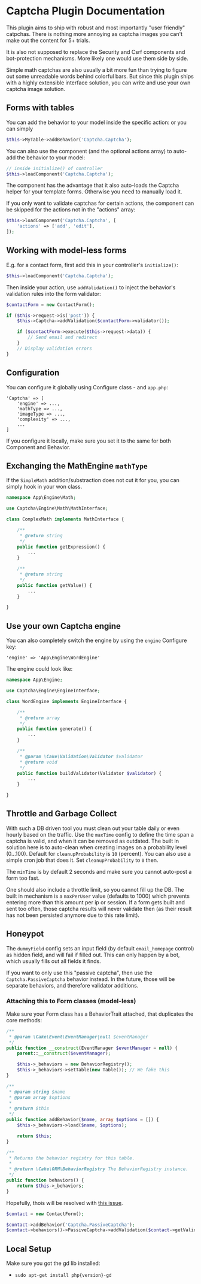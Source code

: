 # Captcha Plugin Documentation

This plugin aims to ship with robust and most importantly "user friendly" catpchas.
There is nothing more annoying as captcha images you can't make out the content for 5+ trials.

It is also not supposed to replace the Security and Csrf components and bot-protection mechanisms.
More likely one would use them side by side.

Simple math captchas are also usually a bit more fun than trying to figure out some unreadable words behind colorful bars.
But since this plugin ships with a highly extensible interface solution, you can write and use your own captcha image solution.

## Forms with tables
You can add the behavior to your model inside the specific action: or you can simply
```php
$this->MyTable->addBehavior('Captcha.Captcha');
```

You can also use the component (and the optional actions array) to auto-add the behavior to your model:
```php
// inside initialize() of controller
$this->loadComponent('Captcha.Captcha');
```
The component has the advantage that it also auto-loads the Captcha helper for your template forms.
Otherwise you need to manually load it.

If you only want to validate captchas for certain actions, the component can be skipped for the actions not in the "actions" array:
```php
$this->loadComponent('Captcha.Captcha', [
    'actions' => ['add', 'edit'],
]);
```


## Working with model-less forms
E.g. for a contact form, first add this in your controller's `initialize()`:
```php
$this->loadComponent('Captcha.Captcha');
```

Then inside your action, use `addValidation()` to inject the behavior's validation rules into the form validator:
```php
$contactForm = new ContactForm();

if ($this->request->is('post')) {
    $this->Captcha->addValidation($contactForm->validator());

    if ($contactForm->execute($this->request->data)) {
        // Send email and redirect
    }
    // Display validation errors
}
```

## Configuration

You can configure it globally using Configure class - and `app.php`:
```
'Captcha' => [
    'engine' => ...,
    'mathType => ...,
    'imageType => ...,
    'complexity' => ...,
    ...
]
```

If you configure it locally, make sure you set it to the same for both Component and Behavior.

## Exchanging the MathEngine `mathType`

If the `SimpleMath` addition/substraction does not cut it for you, you can simply hook in your won class.
```php
namespace App\Engine\Math;

use Captcha\Engine\Math\MathInterface;

class ComplexMath implements MathInterface {

    /**
     * @return string
     */
    public function getExpression() {
        ...
    }

    /**
     * @return string
     */
    public function getValue() {
        ...
    }

}
```

## Use your own Captcha engine

You can also completely switch the engine by using the `engine` Configure key:
```
'engine' => 'App\Engine\WordEngine'
```

The engine could look like:
```php
namespace App\Engine;

use Captcha\Engine\EngineInterface;

class WordEngine implements EngineInterface {

    /**
     * @return array
     */
    public function generate() {
        ...
    }

    /**
     * @param \Cake\Validation\Validator $validator
     * @return void
     */
    public function buildValidator(Validator $validator) {
        ...
    }

}
```

## Throttle and Garbage Collect
With such a DB driven tool you must clean out your table daily or even hourly based on the traffic.
Use the `maxTime` config to define the time span a captcha is valid, and when it can be removed as outdated.
The built in solution here is to auto-clean when creating images on a probability level (0...100). Default for `cleanupProbability` is `10` (percent).
You can also use a simple cron job that does it. Set `cleanupProbability` to `0` then.

The `minTime` is by default 2 seconds and make sure you cannot auto-post a form too fast.

One should also include a throttle limit, so you cannot fill up the DB.
The built in mechanism is a `maxPerUser` value (defaults to 1000) which prevents entering more than this amount per ip or session.
If a form gets built and sent too often, those captcha results will never validate then (as their result has not been persisted anymore due to this rate limit).

## Honeypot
The `dummyField` config sets an input field (by default `email_homepage` control) as hidden field, and will fail if filled out.
This can only happen by a bot, which usually fills out all fields it finds.

If you want to only use this "passive captcha", then use the `Captcha.PassiveCaptcha` behavior instead.
In the future, those will be separate behaviors, and therefore validator additions.

### Attaching this to Form classes (model-less)
Make sure your Form class has a BehaviorTrait attached, that duplicates the core methods:
```php
/**
 * @param \Cake\Event\EventManager|null $eventManager
 */
public function __construct(EventManager $eventManager = null) {
    parent::__construct($eventManager);

    $this->_behaviors = new BehaviorRegistry();
    $this->_behaviors->setTable(new Table()); // We fake this
}

/**
 * @param string $name
 * @param array $options
 *
 * @return $this
 */
public function addBehavior($name, array $options = []) {
    $this->_behaviors->load($name, $options);

    return $this;
}

/**
 * Returns the behavior registry for this table.
 *
 * @return \Cake\ORM\BehaviorRegistry The BehaviorRegistry instance.
 */
public function behaviors() {
    return $this->_behaviors;
}
```
Hopefully, thois will be resolved with [this issue](https://github.com/cakephp/cakephp/issues/13094).

```php
$contact = new ContactForm();

$contact->addBehavior('Captcha.PassiveCaptcha');
$contact->behaviors()->PassiveCaptcha->addValidation($contact->getValidator());
```

## Local Setup
Make sure you got the gd lib installed:
- `sudo apt-get install php{version}-gd`

